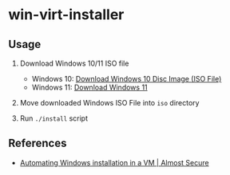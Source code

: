 # win-virt-installer
## Usage

1. Download Windows 10/11 ISO file
   - Windows 10: [Download Windows 10 Disc Image (ISO File)](https://www.microsoft.com/en-us/software-download/windows10ISO)
   - Windows 11: [Download Windows 11](https://www.microsoft.com/software-download/windows11)

2. Move downloaded Windows ISO File into `iso` directory

3. Run `./install` script

## References

- [Automating Windows installation in a VM \| Almost Secure](https://palant.info/2023/02/13/automating-windows-installation-in-a-vm/)
